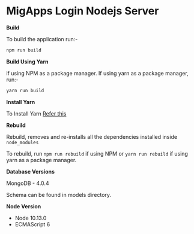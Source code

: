 # MigApps Login Nodejs Server



**Build**

To build the application run:-
```sh
npm run build
```


**Build Using Yarn**

if using NPM as a package manager. If using yarn as a package manager, run:-
```sh
yarn run build
```


**Install Yarn**

To Install Yarn
[Refer this](https://yarnpkg.com/lang/en/docs/install/)



**Rebuild**

Rebuild, removes and re-installs all the dependencies installed inside ```node_modules```

To rebuild, run
```npm run rebuild```
if using NPM or ```yarn run rebuild```
if using yarn as a package manager.

**Database Versions**

MongoDB -    4.0.4

Schema can be found in models directory.



**Node Version**

- Node           10.13.0
- ECMAScript     6


